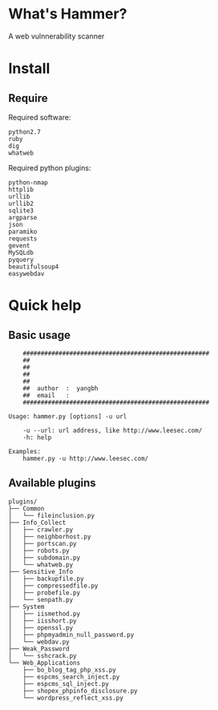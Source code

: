 What's Hammer?
===================================  
A web vulnnerability scanner

Install
=================================== 

 Require
----------------------------------- 
Required software:
```
python2.7
ruby
dig
whatweb
```

Required python plugins:
```
python-nmap
httplib
urllib
urllib2
sqlite3
argparse 
json
paramiko
requests
gevent
MySQLdb
pyquery
beautifulsoup4
easywebdav
```

Quick help
===================================  
Basic usage
----------------------------------- 
```
	####################################################
	##
	##
	##
	##	
	##	author	:  yangbh
	##	email  	:  
	####################################################
	
Usage: hammer.py [options] -u url

	-u --url: url address, like http://www.leesec.com/
	-h: help

Examples:
	hammer.py -u http://www.leesec.com/
```

Available plugins
----------------------------------- 
```
plugins/
├── Common
│   └── fileinclusion.py
├── Info_Collect
│   ├── crawler.py
│   ├── neighborhost.py
│   ├── portscan.py
│   ├── robots.py
│   ├── subdomain.py
│   └── whatweb.py
├── Sensitive_Info
│   ├── backupfile.py
│   ├── compressedfile.py
│   ├── probefile.py
│   └── senpath.py
├── System
│   ├── iismethod.py
│   ├── iisshort.py
│   ├── openssl.py
│   ├── phpmyadmin_null_password.py
│   └── webdav.py
├── Weak_Password
│   └── sshcrack.py
└── Web_Applications
    ├── bo_blog_tag_php_xss.py
    ├── espcms_search_inject.py
    ├── espcms_sql_inject.py
    ├── shopex_phpinfo_disclosure.py
    └── wordpress_reflect_xss.py
```